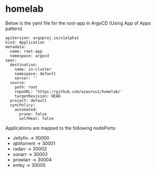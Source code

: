 # homelab

Below is the yaml file for the root-app in ArgoCD (Using App of Apps pattern)


```
apiVersion: argoproj.io/v1alpha1
kind: Application
metadata:
  name: root-app
  namespace: argocd
spec:
  destination:
    name: in-cluster
    namespace: default
    server: ''
  source:
    path: root
    repoURL: 'https://github.com/azaurus1/homelab/'
    targetRevision: HEAD
  project: default
  syncPolicy:
    automated:
      prune: false
      selfHeal: false

```

Applications are mapped to the following nodePorts:

* Jellyfin -> 30000
* qbittorrent -> 30001
* radarr -> 30002
* sonarr -> 30003
* prowlarr -> 30004
* emby -> 30005
